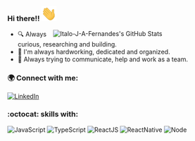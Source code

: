 ### Hi there!! <img src="Hi.gif" width="35px"> 

<img title="Italo-J-A-Fernandes's GitHub Stats" align="right" heigth="300" width="400" src="https://github-readme-stats.vercel.app/api?username=Italo-J-A-Fernandes&theme=dark&show_icons=true)"
/>

- :mag: Always curious, researching and building.
- :memo: I'm always hardworking, dedicated and organized.
- :ant: Always trying to communicate, help and work as a team.


### :earth_africa: Connect with me:

[<img src="https://img.shields.io/badge/-LinkedIn-blue?style=flat-square&logo=Linkedin&logoColor=white&link=https://www.linkedin.com/in/italo-fernandes-2b560235" height="22" title="LinkedIn" />](https://www.linkedin.com/in/italo-fernandes-2b560235) 

### :octocat: skills with:

![JavaScript](https://img.shields.io/badge/-JavaScript-000000?style=flat&logo=javascript)
![TypeScript](https://img.shields.io/badge/-TypeScript-blue?style=flat&logo=typescript)
![ReactJS](https://img.shields.io/badge/-ReactJS-blue?style=flat&logo=react)
![ReactNative](https://img.shields.io/badge/-ReactNative-blue?style=flat&logo=react)
![Node](https://img.shields.io/badge/-Node.js-brightgreen?style=flat&logo=node.js)

